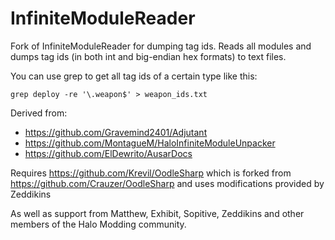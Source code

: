 # InfiniteModuleReader
Fork of InfiniteModuleReader for dumping tag ids. Reads all modules and dumps tag ids (in both int and big-endian hex formats) to text files.

You can use grep to get all tag ids of a certain type like this:

```
grep deploy -re '\.weapon$' > weapon_ids.txt
```

Derived from:

- https://github.com/Gravemind2401/Adjutant
- https://github.com/MontagueM/HaloInfiniteModuleUnpacker
- https://github.com/ElDewrito/AusarDocs

Requires https://github.com/Krevil/OodleSharp which is forked from https://github.com/Crauzer/OodleSharp and uses modifications provided by Zeddikins

As well as support from Matthew, Exhibit, Sopitive, Zeddikins and other members of the Halo Modding community.
